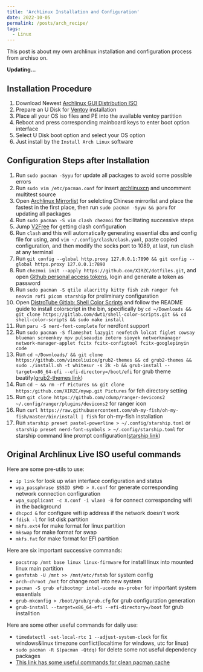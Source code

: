 ```yaml
---
title: 'ArchLinux Installation and Configuration'
date: 2022-10-05
permalink: /posts/arch_recipe/
tags:
  - Linux
---
```


This post is about my own archlinux installation and configuration process from archiso on.

**Updating...**

## Installation Procedure

1. Download Newest [Archlinux GUI Distribution ISO](https://archlinuxgui.in/)
2. Prepare an U Disk for [Ventoy](https://www.ventoy.net/cn/index.html) installation
3. Place all your OS iso files and PE into the available ventoy partition
4. Reboot and press corresponding mainboard keys to enter boot option interface
5. Select U Disk boot option and select your OS option
6. Just install by the `Install Arch Linux` software

## Configuration Steps after Installation

1. Run `sudo pacman -Syyu` for update all packages to avoid some possible errors
2. Run `sudo vim /etc/pacman.conf` for insert [archlinuxcn](https://github.com/archlinuxcn/mirrorlist-repo) and uncomment multitest source
3. Open [Archlinux Mirrorlist](https://archlinux.org/mirrorlist/) for selelcting Chinese mirrorlist and place the fastest in the first place, then run `sudo pacman -Syyu && paru` for updating all packages
4. Run `sudo pacman -S vim clash chezmoi` for facilitating successive steps
5. Jump [V2Free](https://w1.v2free.net/) for getting clash configuration
6. Run `clash` and this will automatically generating essential dbs and config file for using, and `vim ~/.config/clash/clash.yaml`, paste copied configuration, and then modify the socks port to 1089, at last, run clash at any terminal
7. Run `git config --global http.proxy 127.0.0.1:7890 && git config --global https.proxy 127.0.0.1:7890`
8. Run `chezmoi init --apply https://github.com/XIRZC/dotfiles.git`, and open [Github personal access tokens](https://github.com/settings/tokens), login and generate a token as password
9. Run `sudo pacman -S qtile alacritty kitty fish zsh ranger feh neovim rofi picom starship` for preliminary configuration
10. Open [DistroTube Gitlab: Shell Color Scripts](https://gitlab.com/dwt1/shell-color-scripts) and follow the README guide to install colorscript in the bin, specifically by `cd ~/Downloads && git clone https://gitlab.com/dwt1/shell-color-scripts.git && cd shell-color-scripts && sudo make install`
11. Run `paru -S nerd-font-complete` for nerdfont support
12. Run `sudo pacman -S flameshot lazygit neofetch lolcat figlet cowsay blueman screenkey mpv pulseaudio zotero sioyek networkmanager network-manager-applet fcitx fcitx-configtool fcitx-googlepinyin code`
13. Run `cd ~/Downloads/ && git clone https://github.com/vinceliuice/grub2-themes && cd grub2-themes && sudo ./install.sh -t whitesur -s 2k -b && grub-install --target=x86_64-efi --efi-directory=/boot/efi` for grub theme beatify([grub2-themes link](https://github.com/vinceliuice/grub2-themes))
14. Run `cd ~ && rm -rf Pictures && git clone https:/github.com/XIRZC/mywp.git Pictures` for feh directory setting
15. Run `git clone https://github.com/cdump/ranger-devicons2 ~/.config/ranger/plugins/devicons2` for ranger icon
16. Run `curl https://raw.githubusercontent.com/oh-my-fish/oh-my-fish/master/bin/install | fish` for oh-my-fish installation
17. Run `starship preset pastel-powerline > ~/.config/starship.toml` or `starship preset nerd-font-symbols > ~/.config/starship.toml` for starship command line prompt configuration([starship link](https://starship.rs/presets/))

## Original Archlinux Live ISO useful commands

Here are some pre-utils to use:

- `ip link` for look up wlan interface configuration and status
- `wpa_passphrase $SSID $PWD > X.conf` for generate corresponding network connection configuration
- `wpa_supplicant -c X.conf -i wlan0 -B` for connect corresponding wifi in the background
- `dhcpcd &` for configure wifi ip address if the network doesn't work
- `fdisk -l` for list disk partition
- `mkfs.ext4` for make format for linux partition
- `mkswap` for make format for swap
- `mkfs.fat` for make format for EFI partition
 
Here are six important successive commands: 
 
- `pacstrap /mnt base linux linux-firmware` for install linux into mounted linux main partition
- `genfstab -U /mnt >> /mnt/etc/fstab` for system config
- `arch-chroot /mnt` for change root into new system
- `pacman -S grub efibootmgr intel-ucode os-prober` for important system essentials
- `grub-mkconfig > /boot/grub/grub.cfg` for grub configuration generation
- `grub-install --target=x86_64-efi --efi-directory=/boot` for grub installtion
 
Here are some other useful commands for daily use:
- `timedatectl -set-local-rtc 1 --adjust-system-clock` for fix windows&linux timezone conflict(localtime for windows, utc for linux)
- `sudo pacman -R $(pacman -Qtdq)` for delete some not useful dependency packages
- [This link has some useful commands for clean pacman cache](https://zhongguo.eskere.club/%E5%A6%82%E4%BD%95%E6%B8%85%E7%90%86-arch-linux-%E4%B8%AD%E7%9A%84%E5%8C%85%E7%BC%93%E5%AD%98/2021-09-03/)
 
